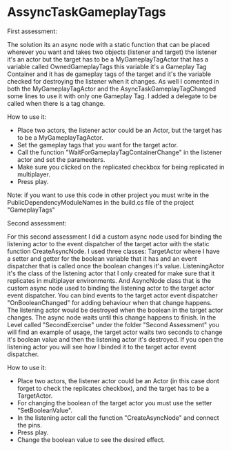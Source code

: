 # AssyncTaskGameplayTags

First assessment:

The solution its an async node with a static function that can be placed wherever you want and takes two objects (listener and target) the listener it's an actor but the target has to be a MyGameplayTagActor that has a variable called OwnedGameplayTags this variable it's a Gameplay Tag Container and it has de gameplay tags of the target and it's the variable checked for destroying the listener when it changes. As well I comented in both the MyGameplayTagActor and the AsyncTaskGameplayTagChanged some lines to use it with only one Gameplay Tag. I added a delegate to be called when there is a tag change.


How to use it:

- Place two actors, the listener actor could be an Actor, but the target has to be a MyGameplayTagActor.
- Set the gameplay tags that you want for the target actor.
- Call the function "WaitForGameplayTagContainerChange" in the listener actor and set the parameeters.
- Make sure you clicked on the replicated checkbox for being replicated in multiplayer.
- Press play.

Note: if you want to use this code in other project you must write in the PublicDependencyModuleNames in the build.cs file of the project "GameplayTags"

Second assessment:

For this second assessment I did a custom async node used for binding the listening actor to the event dispatcher of the target actor with the static function CreateAsyncNode. I used three classes: TargetActor where I have a setter and getter for the boolean variable that it has and an event dispatcher that is called once the boolean changes it's value. ListeningActor it's the class of the listening actor that I only created for make sure that it replicates in multiplayer environments. And AsyncNode class that is the custom async node used to binding the listening actor to the target actor event dispatcher. You can bind events to the target actor event dispatcher "OnBooleanChanged" for adding behaviour when that change happens. The listening actor would be destroyed when the boolean in the target actor changes. The async node waits until this change happens to finish.
In the Level called "SecondExercise" under the folder "Second Assessment" you will find an example of usage, the target actor waits two seconds to change it's boolean value and then the listening actor it's destroyed. If you open the listening actor you will see how I binded it to the target actor event dispatcher.

How to use it:

- Place two actors, the listener actor could be an Actor (in this case dont forget to check the replicates checkbox), and the target has to be a TargetActor.
- For changing the boolean of the target actor you must use the setter "SetBooleanValue".
- In the listening actor call the function "CreateAsyncNode" and connect the pins.
- Press play.
- Change the boolean value to see the desired effect.
